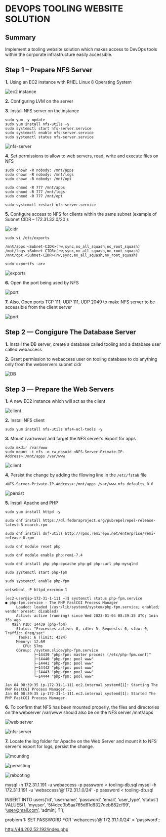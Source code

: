 # DEVOPS TOOLING WEBSITE SOLUTION

## Summary
Implement a tooling website solution which makes access to DevOps tools within the corporate infrastructure easily accessible.

## Step 1 – Prepare NFS Server

**1.** Using an EC2 instance with RHEL Linux 8 Operating System

![ec2 instance](img/1.png)

**2.** Configuring LVM on the server

**3.** Install NFS server on the instance 

```
sudo yum -y update
sudo yum install nfs-utils -y
sudo systemctl start nfs-server.service
sudo systemctl enable nfs-server.service
sudo systemctl status nfs-server.service
```

![nfs-server](img/3.png)

**4.** Set permissions to allow to web servers, read, write and execute files on NFS

```
sudo chown -R nobody: /mnt/apps
sudo chown -R nobody: /mnt/logs
sudo chown -R nobody: /mnt/opt

sudo chmod -R 777 /mnt/apps
sudo chmod -R 777 /mnt/logs
sudo chmod -R 777 /mnt/opt

sudo systemctl restart nfs-server.service
```

**5.** Configure access to NFS for clients within the same subnet (example of Subnet CIDR – 172.31.32.0/20 ):

![cidr](img/5.png)

```
sudo vi /etc/exports

/mnt/apps <Subnet-CIDR>(rw,sync,no_all_squash,no_root_squash)
/mnt/logs <Subnet-CIDR>(rw,sync,no_all_squash,no_root_squash)
/mnt/opt <Subnet-CIDR>(rw,sync,no_all_squash,no_root_squash)
```

`sudo exportfs -arv`

![exports](img/4.png)


**6.** Open the port being used by NFS

![port](img/6.png)

**7.** Also, Open ports  TCP 111, UDP 111, UDP 2049 to make NFS server to be accessible from the client server

![port](img/7.png)

## Step 2 — Congigure The Database Server

**1.** Install the DB server, create a database called tooling and a database user called webaccess

**2.** Grant permission to webaccess user on tooling database to do anything only from the webservers subnet cidr

![DB](img/8.png)

## Step 3 — Prepare the Web Servers

**1.** A new EC2 instance which will act as the client 

![client](img/9.png)


**2.** Install NFS client

`sudo yum install nfs-utils nfs4-acl-tools -y`


**3.** Mount /var/www/ and target the NFS server’s export for apps

```
sudo mkdir /var/www
sudo mount -t nfs -o rw,nosuid <NFS-Server-Private-IP-Address>:/mnt/apps /var/www
```

![client](img/10.png)


**4.** Persist the change by adding the fllowing line in the `/etc/fstab` file

`<NFS-Server-Private-IP-Address>:/mnt/apps /var/www nfs defaults 0 0`

![persist](img/11.png)


**5.** Install Apache and PHP

```
sudo yum install httpd -y

sudo dnf install https://dl.fedoraproject.org/pub/epel/epel-release-latest-8.noarch.rpm

sudo dnf install dnf-utils http://rpms.remirepo.net/enterprise/remi-release-8.rpm

sudo dnf module reset php

sudo dnf module enable php:remi-7.4

sudo dnf install php php-opcache php-gd php-curl php-mysqlnd

sudo systemctl start php-fpm

sudo systemctl enable php-fpm

setsebool -P httpd_execmem 1
```

```
[ec2-user@ip-172-31-1-111 ~]$ systemctl status php-fpm.service
● php-fpm.service - The PHP FastCGI Process Manager
     Loaded: loaded (/usr/lib/systemd/system/php-fpm.service; enabled; vendor preset: disabled)
     Active: active (running) since Wed 2023-01-04 08:39:35 UTC; 1min 35s ago
   Main PID: 14439 (php-fpm)
     Status: "Processes active: 0, idle: 5, Requests: 0, slow: 0, Traffic: 0req/sec"
      Tasks: 6 (limit: 4384)
     Memory: 12.6M
        CPU: 57ms
     CGroup: /system.slice/php-fpm.service
             ├─14439 "php-fpm: master process (/etc/php-fpm.conf)"
             ├─14440 "php-fpm: pool www"
             ├─14441 "php-fpm: pool www"
             ├─14442 "php-fpm: pool www"
             ├─14443 "php-fpm: pool www"
             └─14444 "php-fpm: pool www"

Jan 04 08:39:35 ip-172-31-1-111.ec2.internal systemd[1]: Starting The PHP FastCGI Process Manager...
Jan 04 08:39:35 ip-172-31-1-111.ec2.internal systemd[1]: Started The PHP FastCGI Process Manager.
```


**6.** To confirm that NFS has been mounted properly, the files and directories on the webserver  /var/www should also be on the NFS server /mnt/apps

![web server](img/12.png)

![nfs-server](img/13.png)


**7.** Locate the log folder for Apache on the Web Server and mount it to NFS server’s export for logs, persist the change.

![mounting](img/14.png)

![persisting](img/15.png)

![rebooting](img/16.png)





mysql -h 172.31.1.191 -u webaccess -p password < tooling-db.sql
mysql -h 172.31.1.191 -u 'webaccess'@'172.31.1.0/24' -p password < tooling-db.sql

INSERT INTO users(‘id’, ‘username’, ‘password’, ’email’, ‘user_type’, ‘status’) VALUES(1, ‘myuser’, ‘5f4dcc3b5aa765d61d8327deb882cf99’, ‘user@mail.com’, ‘admin’, ‘1’);

problem 1: SET PASSWORD FOR 'webaccess'@'172.31.1.0/24' = 'password';

http://44.202.52.192/index.php 



